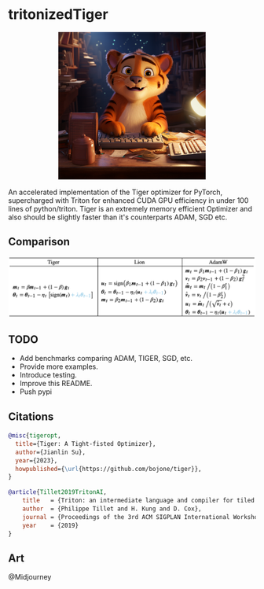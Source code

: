 # tritonizedTiger
<p align="center">
  <img src="assets/cute_tiger.png" width="300" height="300" alt="Cute Llama">
</p>

An accelerated implementation of the Tiger optimizer for PyTorch, supercharged with Triton for enhanced CUDA GPU efficiency in under 100 lines of python/triton. 
Tiger is an extremely memory efficient Optimizer and also should be slightly faster than it's counterparts ADAM, SGD etc.

## Comparison
<img src="assets/Tiger-Lion-AdamW.png" alt="form">

## TODO

- Add benchmarks comparing ADAM, TIGER, SGD, etc.
- Provide more examples.
- Introduce testing.
- Improve this README.
- Push pypi
  
## Citations

```bibtex
@misc{tigeropt,
  title={Tiger: A Tight-fisted Optimizer},
  author={Jianlin Su},
  year={2023},
  howpublished={\url{https://github.com/bojone/tiger}},
}
```
```bibtex
@article{Tillet2019TritonAI,
    title   = {Triton: an intermediate language and compiler for tiled neural network computations},
    author  = {Philippe Tillet and H. Kung and D. Cox},
    journal = {Proceedings of the 3rd ACM SIGPLAN International Workshop on Machine Learning and Programming Languages},
    year    = {2019}
}
```
## Art
@Midjourney
